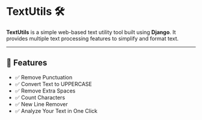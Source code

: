 # TextUtils 🛠️

**TextUtils** is a simple web-based text utility tool built using **Django**. It provides multiple text processing features to simplify and format text.

---

## 🚀 Features

- ✅ Remove Punctuation  
- ✅ Convert Text to UPPERCASE  
- ✅ Remove Extra Spaces  
- ✅ Count Characters  
- ✅ New Line Remover  
- ✅ Analyze Your Text in One Click
